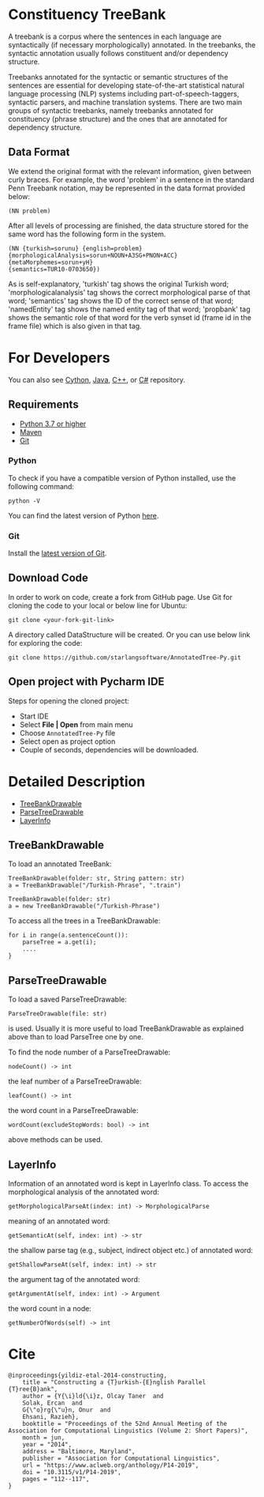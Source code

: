 # Constituency TreeBank

A treebank is a corpus where the sentences in each language are syntactically (if necessary morphologically) annotated. In the treebanks, the syntactic annotation usually follows constituent and/or dependency structure.

Treebanks annotated for the syntactic or semantic structures of the sentences are essential for developing state-of-the-art statistical natural language processing (NLP) systems including part-of-speech-taggers, syntactic parsers, and machine translation systems. There are two main groups of syntactic treebanks, namely treebanks annotated for constituency (phrase structure) and the ones that are annotated for dependency structure.

## Data Format

We extend the original format with the relevant information, given between curly braces. For example, the word 'problem' in a sentence in the standard Penn Treebank notation, may be represented in the data format provided below:

	(NN problem)

After all levels of processing are finished, the data structure stored for the same word has the following form in the system.

	(NN {turkish=sorunu} {english=problem} 
	{morphologicalAnalysis=sorun+NOUN+A3SG+PNON+ACC}
	{metaMorphemes=sorun+yH}
	{semantics=TUR10-0703650})

As is self-explanatory, 'turkish' tag shows the original Turkish word; 'morphologicalanalysis' tag shows the correct morphological parse of that word; 'semantics' tag shows the ID of the correct sense of that word; 'namedEntity' tag shows the named entity tag of that word; 'propbank' tag shows the semantic role of that word for the verb synset id (frame id in the frame file) which is also given in that tag.

For Developers
============

You can also see [Cython](https://github.com/starlangsoftware/AnnotatedTree-Cy), [Java](https://github.com/starlangsoftware/AnnotatedTree), [C++](https://github.com/starlangsoftware/AnnotatedTree-CPP), or [C#](https://github.com/starlangsoftware/AnnotatedTree-CS) repository.

## Requirements

* [Python 3.7 or higher](#python)
* [Maven](#maven)
* [Git](#git)

### Python 

To check if you have a compatible version of Python installed, use the following command:

    python -V
    
You can find the latest version of Python [here](https://www.python.org/downloads/).

### Git

Install the [latest version of Git](https://git-scm.com/book/en/v2/Getting-Started-Installing-Git).

## Download Code

In order to work on code, create a fork from GitHub page. 
Use Git for cloning the code to your local or below line for Ubuntu:

	git clone <your-fork-git-link>

A directory called DataStructure will be created. Or you can use below link for exploring the code:

	git clone https://github.com/starlangsoftware/AnnotatedTree-Py.git

## Open project with Pycharm IDE

Steps for opening the cloned project:

* Start IDE
* Select **File | Open** from main menu
* Choose `AnnotatedTree-Py` file
* Select open as project option
* Couple of seconds, dependencies will be downloaded. 

Detailed Description
============

+ [TreeBankDrawable](#treebankdrawable)
+ [ParseTreeDrawable](#parsetreedrawable)
+ [LayerInfo](#layerinfo)

## TreeBankDrawable

To load an annotated TreeBank:

	TreeBankDrawable(folder: str, String pattern: str)
	a = TreeBankDrawable("/Turkish-Phrase", ".train")

	TreeBankDrawable(folder: str)
	a = new TreeBankDrawable("/Turkish-Phrase")

To access all the trees in a TreeBankDrawable:

	for i in range(a.sentenceCount()):
		parseTree = a.get(i);
		....
	}

## ParseTreeDrawable

To load a saved ParseTreeDrawable:

	ParseTreeDrawable(file: str)
	
is used. Usually it is more useful to load TreeBankDrawable as explained above than to load ParseTree one by one.

To find the node number of a ParseTreeDrawable:

	nodeCount() -> int
	
the leaf number of a ParseTreeDrawable:

	leafCount() -> int
	
the word count in a ParseTreeDrawable:

	wordCount(excludeStopWords: bool) -> int
	
above methods can be used.

## LayerInfo

Information of an annotated word is kept in LayerInfo class. To access the morphological analysis
of the annotated word:

	getMorphologicalParseAt(index: int) -> MorphologicalParse

meaning of an annotated word:

	getSemanticAt(self, index: int) -> str

the shallow parse tag (e.g., subject, indirect object etc.) of annotated word: 

	getShallowParseAt(self, index: int) -> str

the argument tag of the annotated word:

	getArgumentAt(self, index: int) -> Argument
	
the word count in a node:

	getNumberOfWords(self) -> int

# Cite

	@inproceedings{yildiz-etal-2014-constructing,
    	title = "Constructing a {T}urkish-{E}nglish Parallel {T}ree{B}ank",
    	author = {Y{\i}ld{\i}z, Olcay Taner  and
      	Solak, Ercan  and
      	G{\"o}rg{\"u}n, Onur  and
      	Ehsani, Razieh},
    	booktitle = "Proceedings of the 52nd Annual Meeting of the Association for Computational Linguistics (Volume 2: Short Papers)",
    	month = jun,
    	year = "2014",
    	address = "Baltimore, Maryland",
    	publisher = "Association for Computational Linguistics",
    	url = "https://www.aclweb.org/anthology/P14-2019",
    	doi = "10.3115/v1/P14-2019",
    	pages = "112--117",
	}
	
